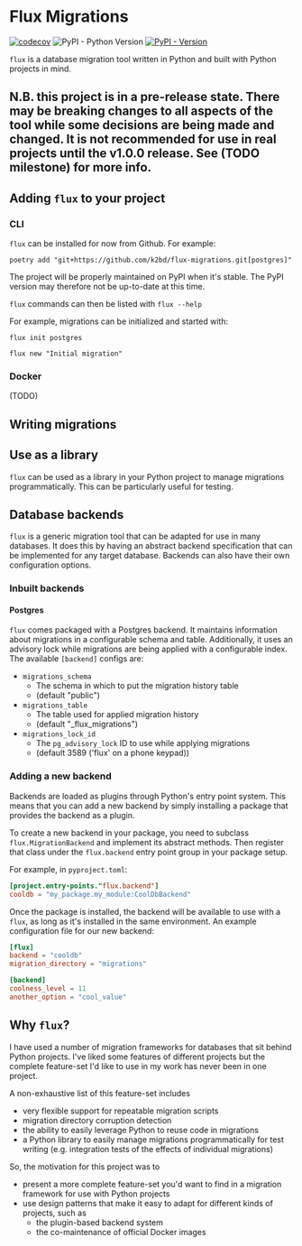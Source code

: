 # Flux Migrations

[![codecov](https://codecov.io/gh/k2bd/flux-migrations/graph/badge.svg?token=PJF3cYLtZh)](https://codecov.io/gh/k2bd/flux-migrations)
![PyPI - Python Version](https://img.shields.io/pypi/pyversions/flux-migrations)
[![PyPI - Version](https://img.shields.io/pypi/v/flux-migrations)](https://pypi.org/project/flux-migrations/)


`flux` is a database migration tool written in Python and built with Python projects in mind.

## N.B. this project is in a pre-release state. There may be breaking changes to all aspects of the tool while some decisions are being made and changed. It is not recommended for use in real projects until the v1.0.0 release. See (TODO milestone) for more info.

## Adding `flux` to your project

### CLI

``flux`` can be installed for now from Github. For example:

```
poetry add "git+https://github.com/k2bd/flux-migrations.git[postgres]"
```

The project will be properly maintained on PyPI when it's stable. The PyPI version may therefore not be up-to-date at this time.

``flux`` commands can then be listed with ``flux --help``

For example, migrations can be initialized and started with:

```
flux init postgres

flux new "Initial migration"
```

### Docker

(TODO)

## Writing migrations

## Use as a library

``flux`` can be used as a library in your Python project to manage migrations programmatically.
This can be particularly useful for testing.

## Database backends

``flux`` is a generic migration tool that can be adapted for use in many databases. It does this by having an abstract backend specification that can be implemented for any target database. Backends can also have their own configuration options.

### Inbuilt backends

#### Postgres

``flux`` comes packaged with a Postgres backend. It maintains information about migrations in a configurable schema and table. Additionally, it uses an advisory lock while migrations are being applied with a configurable index. The available ``[backend]`` configs are:

- ``migrations_schema``
    - The schema in which to put the migration history table
    - (default "public")
- ``migrations_table``
    - The table used for applied migration history
    - (default "_flux_migrations")
- ``migrations_lock_id``
    - The ``pg_advisory_lock`` ID to use while applying migrations
    - (default 3589 ('flux' on a phone keypad))

### Adding a new backend

Backends are loaded as plugins through Python's entry point system.
This means that you can add a new backend by simply installing a package that provides the backend as a plugin.

To create a new backend in your package, you need to subclass ``flux.MigrationBackend`` and implement its abstract methods.
Then register that class under the ``flux.backend`` entry point group in your package setup.

For example, in ``pyproject.toml``:
    
```toml
[project.entry-points."flux.backend"]
cooldb = "my_package.my_module:CoolDbBackend"
```

Once the package is installed, the backend will be available to use with a `flux`, as long as it's installed in the same environment.
An example configuration file for our new backend:

```toml
[flux]
backend = "cooldb"
migration_directory = "migrations"

[backend]
coolness_level = 11
another_option = "cool_value"
```

## Why `flux`?

I have used a number of migration frameworks for databases that sit behind Python projects.
I've liked some features of different projects but the complete feature-set I'd like to use in my work has never been in one project.

A non-exhaustive list of this feature-set includes
- very flexible support for repeatable migration scripts
- migration directory corruption detection
- the ability to easily leverage Python to reuse code in migrations
- a Python library to easily manage migrations programmatically for test writing (e.g. integration tests of the effects of individual migrations)

So, the motivation for this project was to
- present a more complete feature-set you'd want to find in a migration framework for use with Python projects
- use design patterns that make it easy to adapt for different kinds of projects, such as 
  - the plugin-based backend system
  - the co-maintenance of official Docker images
